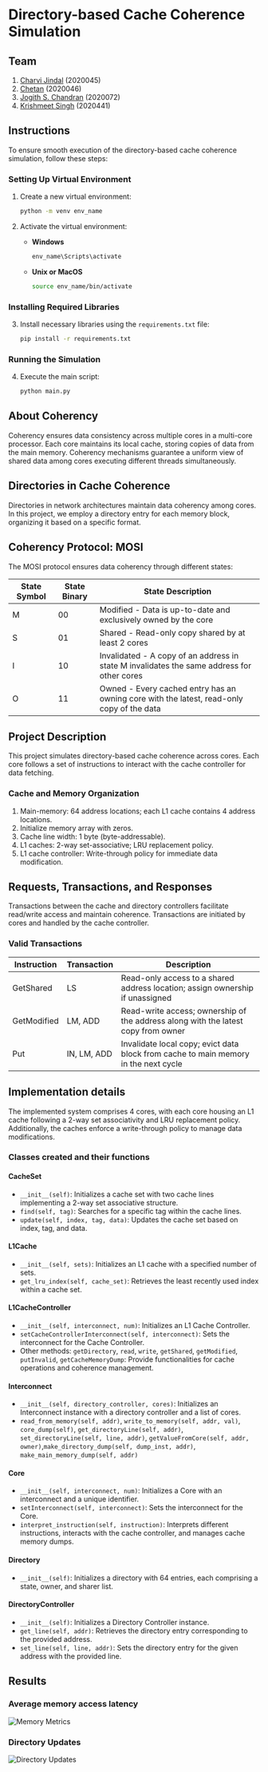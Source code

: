 # Directory-based Cache Coherence Simulation

## Team
1. [Charvi Jindal](https://github.com/charvijindal) (2020045)
2. [Chetan](https://github.com/chetanch31) (2020046)
3. [Jogith S. Chandran](https://github.com/jogithschan) (2020072)
4. [Krishmeet Singh](https://github.com/Krishmeet-10) (2020441)


## Instructions

To ensure smooth execution of the directory-based cache coherence simulation, follow these steps:

### Setting Up Virtual Environment

1. Create a new virtual environment:

    ```bash
    python -m venv env_name
    ```

2. Activate the virtual environment:

    - **Windows**

        ```bash
        env_name\Scripts\activate
        ```

    - **Unix or MacOS**

        ```bash
        source env_name/bin/activate
        ```

### Installing Required Libraries

3. Install necessary libraries using the `requirements.txt` file:

    ```bash
    pip install -r requirements.txt
    ```

### Running the Simulation

4. Execute the main script:

    ```bash
    python main.py
    ```


## About Coherency

Coherency ensures data consistency across multiple cores in a multi-core processor. Each core maintains its local cache, storing copies of data from the main memory. Coherency mechanisms guarantee a uniform view of shared data among cores executing different threads simultaneously.

## Directories in Cache Coherence

Directories in network architectures maintain data coherency among cores. In this project, we employ a directory entry for each memory block, organizing it based on a specific format.


## Coherency Protocol: MOSI

The MOSI protocol ensures data coherency through different states:

| State Symbol | State Binary | State Description        |
|--------------|--------------|--------------------------|
| M            | 00           | Modified - Data is up-to-date and exclusively owned by the core |
| S            | 01           | Shared - Read-only copy shared by at least 2 cores |
| I            | 10           | Invalidated - A copy of an address in state M invalidates the same address for other cores |
| O            | 11           | Owned - Every cached entry has an owning core with the latest, read-only copy of the data |

## Project Description

This project simulates directory-based cache coherence across cores. Each core follows a set of instructions to interact with the cache controller for data fetching.

### Cache and Memory Organization

1. Main-memory: 64 address locations; each L1 cache contains 4 address locations.
2. Initialize memory array with zeros.
3. Cache line width: 1 byte (byte-addressable).
4. L1 caches: 2-way set-associative; LRU replacement policy.
5. L1 cache controller: Write-through policy for immediate data modification.

## Requests, Transactions, and Responses

Transactions between the cache and directory controllers facilitate read/write access and maintain coherence. Transactions are initiated by cores and handled by the cache controller.

### Valid Transactions

| Instruction   | Transaction                                              | Description                                                                       |
|---------------|----------------------------------------------------------|-----------------------------------------------------------------------------------|
| GetShared     | LS                                                        | Read-only access to a shared address location; assign ownership if unassigned      |
| GetModified   | LM, ADD                                                   | Read-write access; ownership of the address along with the latest copy from owner  |
| Put           | IN, LM, ADD                                               | Invalidate local copy; evict data block from cache to main memory in the next cycle |

## Implementation details
The implemented system comprises 4 cores, with each core housing an L1 cache following a 2-way set associativity and LRU replacement policy. Additionally, the caches enforce a write-through policy to manage data modifications.

### Classes created and their functions
#### CacheSet
- `__init__(self)`: Initializes a cache set with two cache lines implementing a 2-way set associative structure.
- `find(self, tag)`: Searches for a specific tag within the cache lines.
- `update(self, index, tag, data)`: Updates the cache set based on index, tag, and data.

#### L1Cache
- `__init__(self, sets)`: Initializes an L1 cache with a specified number of sets.
- `get_lru_index(self, cache_set)`: Retrieves the least recently used index within a cache set.

#### L1CacheController
- `__init__(self, interconnect, num)`: Initializes an L1 Cache Controller.
- `setCacheControllerInterconnect(self, interconnect)`: Sets the interconnect for the Cache Controller.
- Other methods: `getDirectory`, `read`, `write`, `getShared`, `getModified`, `putInvalid`, `getCacheMemoryDump`: Provide functionalities for cache operations and coherence management.

#### Interconnect
- `__init__(self, directory_controller, cores)`: Initializes an Interconnect instance with a directory controller and a list of cores.
- `read_from_memory(self, addr)`, `write_to_memory(self, addr, val)`, `core_dump(self)`, `get_directoryLine(self, addr)`, `set_directoryLine(self, line, addr)`, `getValueFromCore(self, addr, owner)`,`make_directory_dump(self, dump_inst, addr)`, `make_main_memory_dump(self, addr)`

#### Core
- `__init__(self, interconnect, num)`: Initializes a Core with an interconnect and a unique identifier.
- `setInterconnect(self, interconnect)`: Sets the interconnect for the Core.
- `interpret_instruction(self, instruction)`: Interprets different instructions, interacts with the cache controller, and manages cache memory dumps.

#### Directory
- `__init__(self)`: Initializes a directory with 64 entries, each comprising a state, owner, and sharer list.

#### DirectoryController
- `__init__(self)`: Initializes a Directory Controller instance.
- `get_line(self, addr)`: Retrieves the directory entry corresponding to the provided address.
- `set_line(self, line, addr)`: Sets the directory entry for the given address with the provided line.

## Results
### Average memory access latency

![Memory Metrics](plots/memory_metrics.png)

### Directory Updates

![Directory Updates](plots/dir_updates.png)
